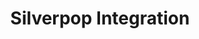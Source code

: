 ---
title: Silverpop Integration
integrationName: Silverpop
logo: silverpop-integration.png
slug: silverpop
highlights: |
    Silverpop is an email marketing automation platform. Referral SaaSquatch supports integration with Silverpop for sending notification emails.
keyFeatures:
 - Sends notification emails through your Silverpop account
 - Centralizes your email templates and analytics in Silverpop
 - Ensures deliverability through your existing email systems
moreInfo:
 - "[Guide to Email](/topics/email/#silverpop)"
guideLink: /topics/email/#silverpop
category: landingPage
template: intergrationLander.html
--- 